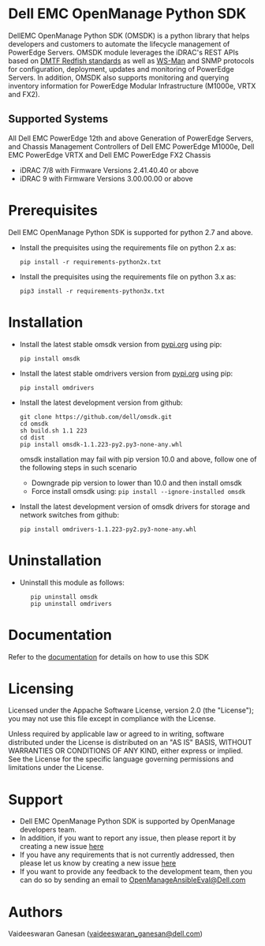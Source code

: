  
# Dell EMC OpenManage Python SDK

DellEMC OpenManage Python SDK (OMSDK) is a python library that helps developers and customers to automate the lifecycle management of PowerEdge Servers. OMSDK module leverages the iDRAC's REST APIs based on [DMTF Redfish standards](https://www.dmtf.org/standards/redfish) as well as [WS-Man](https://www.dmtf.org/standards/ws-man) and SNMP protocols for configuration, deployment, updates and monitoring of PowerEdge Servers.  In addition, OMSDK also supports monitoring and querying inventory information for PowerEdge Modular Infrastructure (M1000e, VRTX and FX2).

## Supported Systems

All Dell EMC PowerEdge 12th and above Generation of PowerEdge Servers, and Chassis Management Controllers of Dell EMC PowerEdge M1000e, Dell EMC PowerEdge VRTX and Dell EMC PowerEdge FX2 Chassis

  * iDRAC 7/8 with Firmware Versions 2.41.40.40 or above
  * iDRAC 9 with Firmware Versions 3.00.00.00 or above

# Prerequisites
Dell EMC OpenManage Python SDK is supported for python 2.7 and above.

  * Install the prequisites using the requirements file on python 2.x as:

    ``` pip install -r requirements-python2x.txt ```

  * Install the prequisites using the requirements file on python 3.x as:

    ``` pip3 install -r requirements-python3x.txt ```

# Installation
  * Install the latest stable omsdk version from [pypi.org](https://pypi.python.org/pypi/omsdk) using pip:

    ``` pip install omsdk ```

  * Install the latest stable omdrivers version from [pypi.org](https://pypi.org/project/omdrivers/) using pip:

    ``` pip install omdrivers ```
	
  * Install the latest development version from github:

    ```
    git clone https://github.com/dell/omsdk.git
    cd omsdk
    sh build.sh 1.1 223
    cd dist
    pip install omsdk-1.1.223-py2.py3-none-any.whl
	```
	
	omsdk installation may fail with pip version 10.0 and above, follow one of the following steps in such scenario
	
	* Downgrade pip version to lower than 10.0 and then install omsdk
	* Force install omsdk using:
      ```pip install --ignore-installed omsdk```	
	
	
  * Install the latest development version of omsdk drivers for storage and network switches from github:
    ```
	pip install omdrivers-1.1.223-py2.py3-none-any.whl
    ```

# Uninstallation
  * Uninstall this module as follows:

    ```
	   pip uninstall omsdk
	   pip uninstall omdrivers
	```

# Documentation
Refer to the [documentation](./docs) for details on how to use this SDK

# Licensing
Licensed under the Appache Software License, version 2.0 (the "License"); you may not use this file except in compliance with the License.

Unless required by applicable law or agreed to in writing, software distributed under the License is distributed on an "AS IS" BASIS, WITHOUT WARRANTIES OR CONDITIONS OF ANY KIND, either express or implied. See the License for the specific language governing permissions and limitations under the License.

# Support
  * Dell EMC OpenManage Python SDK is supported by OpenManage developers team.
  * In addition, if you want to report any issue, then please report it by creating a new issue [here](https://github.com/dell/omsdk/issues)
  * If you have any requirements that is not currently addressed, then please let us know by creating a new issue [here](https://github.com/dell/omsdk/issues)
  * If you want to provide any feedback to the development team, then you can do so by sending an email to OpenManageAnsibleEval@Dell.com

# Authors
Vaideeswaran Ganesan (vaideeswaran_ganesan@dell.com)
